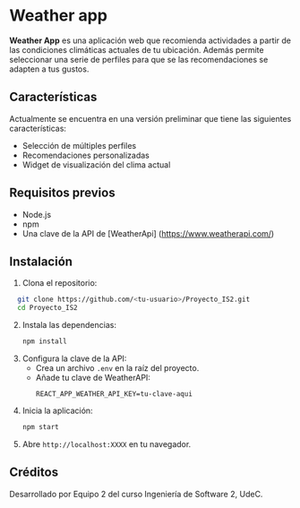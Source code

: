 # Weather app
**Weather App** es una aplicación web que recomienda actividades a partir de las condiciones climáticas actuales de tu ubicación. Además permite seleccionar una serie de perfiles para que se las recomendaciones se adapten a tus gustos.

## Características
Actualmente se encuentra en una versión preliminar que tiene las siguientes características:

- Selección de múltiples perfiles
- Recomendaciones personalizadas
- Widget de visualización del clima actual

## Requisitos previos
- Node.js
- npm
- Una clave de la API de [WeatherApi] (https://www.weatherapi.com/)

## Instalación
1. Clona el repositorio:
 ```bash
   git clone https://github.com/<tu-usuario>/Proyecto_IS2.git
   cd Proyecto_IS2
```
2. Instala las dependencias:
   ```bash
   npm install
   ```
3. Configura la clave de la API:
   - Crea un archivo `.env` en la raíz del proyecto.
   - Añade tu clave de WeatherAPI:
     ```env
     REACT_APP_WEATHER_API_KEY=tu-clave-aqui
     ```
4. Inicia la aplicación:
   ```bash
   npm start
   ```
5. Abre `http://localhost:XXXX` en tu navegador.

## Créditos
Desarrollado por Equipo 2 del curso Ingeniería de Software 2, UdeC.